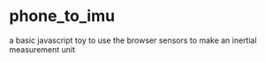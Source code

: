# phone_to_imu
a basic javascript toy to use the browser sensors to make an inertial measurement unit
